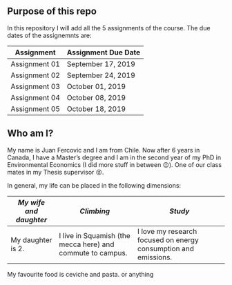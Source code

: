 ## Purpose of this repo
In this repository I will add all the 5 assignments of the course. The due dates of the assignemnts are:

| Assignment	| Assignment Due Date |
| ----------- | ------------------- |
| Assignment 01 |	September 17, 2019 |
| Assignment 02 |	September 24, 2019 |
| Assignment 03 |	October 01, 2019 |
| Assignment 04 |	October 08, 2019 |
| Assignment 05 |	October 18, 2019 |
## Who am I?
My name is Juan Fercovic and I am from Chile. Now after 6 years in Canada, I have a Master’s degree and I am in the second year of my PhD in Environmental Economics (I did more stuff in between :wink:). One of our class mates in my Thesis supervisor :stuck_out_tongue_winking_eye:.

In general, my life can be placed in the following dimensions:

|*My wife and daughter* | *Climbing* | *Study* |
| --------------------- | ---------- | ------- |
| My daughter is 2. | I live in Squamish (the mecca here) and commute to campus. | I love my research focused on energy consumption and emissions. |


My favourite food is ceviche and pasta. or anything
